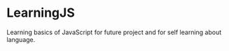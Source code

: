 # LearningJS
Learning basics of JavaScript for future project and for self learning about language.
